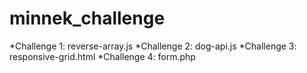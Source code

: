 # minnek_challenge
*Challenge 1: reverse-array.js
*Challenge 2: dog-api.js
*Challenge 3: responsive-grid.html
*Challenge 4: form.php